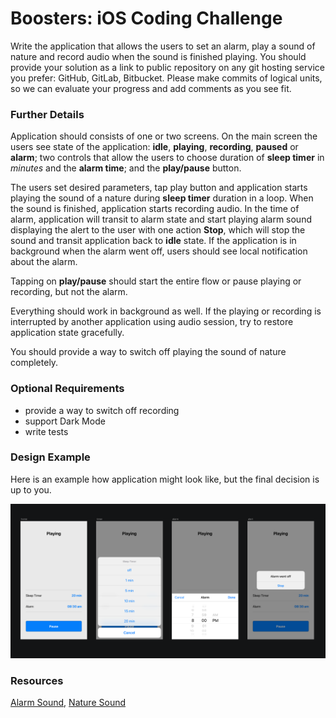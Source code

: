 # Boosters: iOS Coding Challenge

Write the application that allows the users to set an alarm, play a sound of nature and record audio when the sound is finished playing. You should provide your solution as a link to public repository on any git hosting service you prefer: GitHub, GitLab, Bitbucket. Please make commits of logical units, so we can evaluate your progress and add comments as you see fit.

### Further Details

Application should consists of one or two screens. On the main screen the users see state of the application: **idle**, **playing**, **recording**, **paused** or **alarm**; two controls that allow the users to choose duration of **sleep timer** in *minutes* and the **alarm time**; and the **play/pause** button.

The users set desired parameters, tap play button and application starts playing the sound of a nature during **sleep timer** duration in a loop. When the sound is finished, application starts recording audio. In the time of alarm, application will transit to alarm state and start playing alarm sound displaying the alert to the user with one action **Stop**, which will stop the sound and transit application back to **idle** state. If the application is in background when the alarm went off, users should see local notification about the alarm.

Tapping on **play/pause** should start the entire flow or pause playing or recording, but not the alarm.

Everything should work in background as well. If the playing or recording is interrupted by another application using audio session, try to restore application state gracefully.

You should provide a way to switch off playing the sound of nature completely.

### Optional Requirements

- provide a way to switch off recording
- support Dark Mode
- write tests

### Design Example

Here is an example how application might look like, but the final decision is up to you.

![Design Example](image.png)

### Resources

[Alarm Sound](alarm.m4a), [Nature Sound](nature.m4a)
